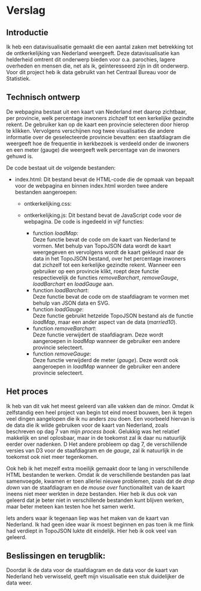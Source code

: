 # Verslag

Introductie
-----------
Ik heb een datavisualisatie gemaakt die een aantal zaken met betrekking tot de ontkerkelijking van Nederland weergeeft. Deze datavisualisatie kan helderheid omtrent dit onderwerp bieden voor 
o.a. parochies, lagere overheden en mensen die, net als ik, geïnteresseerd zijn in dit onderwerp. Voor dit project heb ik data gebruikt van het Centraal Bureau voor de Statistiek.



Technisch ontwerp
-----------------
De webpagina bestaat uit een kaart van Nederland met daarop zichtbaar, per provincie, welk percentage inwoners zichzelf tot een kerkelijke gezindte rekent. De gebruiker kan op de kaart een provincie selecteren door hierop te klikken. Vervolgens verschijnen nog twee visualisaties die andere informatie over de geselecteerde provincie bevatten:  een staafdiagram die weergeeft hoe de frequentie in kerkbezoek is verdeeld onder de inwoners en een meter (gauge) die weergeeft welk percentage van de inwoners gehuwd is.

De code bestaat uit de volgende bestanden:

* index.html:
	Dit bestand bevat de HTML-code die de opmaak van bepaalt voor de webpagina en binnen index.html worden twee andere bestanden aangeroepen:
	* ontkerkelijking.css:

	* ontkerkelijking.js:
	Dit bestand bevat de JavaScript code voor de webpagina. De code is ingedeeld in vijf functies:
		*	function *loadMap*:  
		      Deze functie bevat de code om de kaart van Nederland te vormen. Met behulp van TopoJSON data wordt de kaart weergegeven en vervolgens wordt de kaart gekleurd naar de data in het TopoJSON bestand, over het percentage inwoners dat zichzelf tot een kerkelijke gezindte rekent. Wanneer een gebruiker op een provincie klikt, roept deze functie respectievelijk de functies *removeBarchart*, *removeGauge*, *loadBarchart* en *loadGauge* aan. 
		*	function *loadBarchart*:  
			  Deze functie bevat de code om de staafdiagram te vormen met behulp van JSON data en SVG.
		*	function *loadGauge*:  
			  Deze functie gebruikt hetzelde TopoJSON bestand als de functie *loadMap*, maar een ander aspect van de data (*married10*).
		*	function *removeBarchart*:  
			  Deze functie verwijdert de staafdiagram. Deze wordt aangeroepen in *loadMap* wanneer de gebruiker een andere provincie selecteert.
		*	function *removeGauge*:  
			  Deze functie verwijderd de meter (*gauge*). Deze wordt ook aangeroepen in *loadMap* wanneer de gebruiker een andere provincie selecteert.


Het proces
----------
Ik heb van dit vak het meest geleerd van alle vakken dan de minor. Omdat ik zelfstandig een heel project van begin tot eind moest bouwen, ben ik tegen veel dingen aangelopen die ik nu anders zou doen. Een voorbeeld hiervan is de data die ik wilde gebruiken voor de kaart van Nederland, zoals beschreven op dag 7 van mijn *process book*. Gelukkig was het relatief makkelijk en snel oplosbaar, maar in de toekomst zal ik daar nu natuurlijk eerder over nadenken. D
Het andere probleem op dag 7, de verschillende versies van D3 voor de staafdiagram en de *gauge*, zal ik natuurlijk in de toekomst ook niet meer tegenkomen.

Ook heb ik het mezelf extra moeilijk gemaakt door te lang in verschillende HTML bestanden te werken. Omdat ik de verschillende bestanden pas laat samenvoegde, kwamen er toen allerlei nieuwe problemen, zoals dat de *drop down* van de staafdiagram en de *mouse over* functionaliteit van de kaart ineens niet meer werkten in deze bestanden. Hier heb ik dus ook van geleerd dat je beter niet in verschillende bestanden kunt blijven werken, maar beter meteen kan testen hoe het samen werkt.

Iets anders waar ik tegenaan liep was het maken van de kaart van Nederland. Ik had geen idee waar ik moest beginnen en pas toen ik me flink had verdiept in TopoJSON lukte dit eindelijk. Hier heb ik ook veel van geleerd. 


Beslissingen en terugblik:
-------------------------
Doordat ik de data voor de staafdiagram en de data voor de kaart van Nederland heb verwisseld, geeft mijn visualisatie een stuk duidelijker de data weer. 

